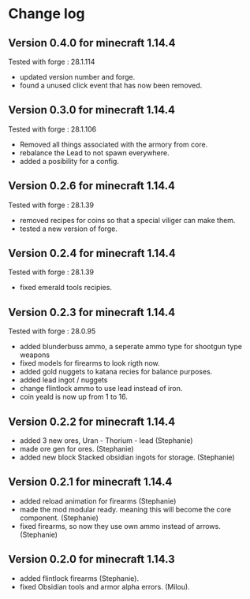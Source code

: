 # Change log

## Version 0.4.0 for minecraft 1.14.4
Tested with forge : 28.1.114

- updated version number and forge.
- found a unused click event that has now been removed. 

## Version 0.3.0 for minecraft 1.14.4
Tested with forge : 28.1.106

- Removed all things associated with the armory from core.
- rebalance the Lead to not spawn everywhere.
- added a posibility for a config.

## Version 0.2.6 for minecraft 1.14.4
Tested with forge : 28.1.39

- removed recipes for coins so that  a special viliger can make them.
- tested a new version of forge. 

## Version 0.2.4 for minecraft 1.14.4
Tested with forge : 28.1.39

- fixed emerald tools recipies.

## Version 0.2.3 for minecraft 1.14.4
Tested with forge : 28.0.95

- added blunderbuss ammo, a seperate ammo type for shootgun type weapons
- fixed models for firearms to look rigth now. 
- added gold nuggets to katana recies for balance purposes.
- added lead ingot / nuggets
- change flintlock ammo to use lead instead of iron.
- coin yeald is now up from 1 to 16.

## Version 0.2.2 for minecraft 1.14.4

- added 3 new ores, Uran - Thorium - lead (Stephanie)
- made ore gen for ores. (Stephanie)
- added new block Stacked obsidian ingots for storage. (Stephanie)

## Version 0.2.1 for minecraft 1.14.4

- added reload animation for firearms (Stephanie)
- made the mod modular ready. meaning this will become the core component. (Stephanie)
- fixed firearms, so now they use own ammo instead of arrows. (Stephanie)

## Version 0.2.0 for minecraft 1.14.3

- added flintlock firearms (Stephanie).
- fixed Obsidian tools and armor alpha errors. (Milou).